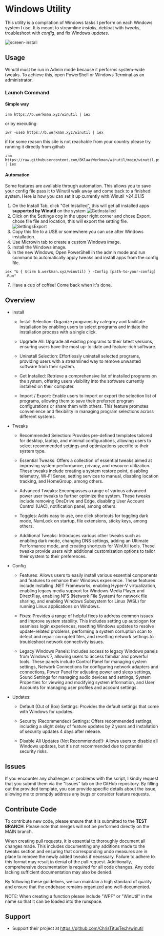 # Windows Utility

This utility is a compilation of Windows tasks I perform on each Windows system I use. It is meant to streamline *installs*, debloat with *tweaks*, troubleshoot with *config*, and fix Windows *updates*.

![screen-install](screen-install.png)

## Usage

Winutil must be run in Admin mode because it performs system-wide tweaks. To achieve this, open PowerShell or Windows Terminal as an administrator.


### Launch Command

#### Simple way

```
irm https://b.werkman.xyz/winutil | iex
```

or by executing: 
```
iwr -useb https://b.werkman.xyz/winutil | iex
```

if for some reason this site is not reachable from your country please try running it directly from github

```
irm https://raw.githubusercontent.com/BKlaasWerkman/winutil/main/winutil.ps1 | iex
```

#### Automation

Some features are avaliable through automation. This allows you to save your config file pass it to Winutil walk away and come back to a finished system. Here is how you can set it up currently with Winutil >24.01.15

1. On the Install Tab, click "Get Installed", this will get all installed apps **supported by Winutil** on the system
  ![GetInstalled](/wiki/Get-Installed.png)
2. Click on the Settings cog in the upper right corner and chose Export, chose file file and location, this will export the setting file.
  ![SettingsExport](/wiki/Settings-Export.png)
3. Copy this file to a USB or somewhere you can use after Windows installation.
4. Use Microwin tab to create a custom Windows image.
5. Install the Windows image.
6. In the new Windows, Open PowerShell in the admin mode and run command to automatically apply tweaks and install apps from the config file.
```
iex "& { $(irm b.werkman.xyz/winutil) } -Config [path-to-your-config] -Run"
```
7. Have a cup of coffee! Come back when it's done.


## Overview

- Install
  - Install Selection: Organize programs by category and facilitate installation by enabling users to select programs and initiate the installation process with a single click.
  
  - Upgrade All: Upgrade all existing programs to their latest versions, ensuring users have the most up-to-date and feature-rich software. 
  
  - Uninstall Selection: Effortlessly uninstall selected programs, providing users with a streamlined way to remove unwanted software from their system.
  
  - Get Installed: Retrieve a comprehensive list of installed programs on the system, offering users visibility into the software currently installed on their computer.
  
  - Import / Export: Enable users to import or export the selection list of programs, allowing them to save their preferred program configurations or share them with others. This feature promotes convenience and flexibility in managing program selections across different systems.
 
- Tweaks
  - Recommended Selection: Provides pre-defined templates tailored for desktop, laptop, and minimal configurations, allowing users to select recommended settings and optimizations specific to their system type.

  - Essential Tweaks: Offers a collection of essential tweaks aimed at improving system performance, privacy, and resource utilization. These tweaks include creating a system restore point, disabling telemetry, Wi-Fi Sense, setting services to manual, disabling location tracking, and HomeGroup, among others.

  - Advanced Tweaks: Encompasses a range of various advanced power user tweaks to further optimize the system. These tweaks include removing OneDrive and Edge, disabling User Account Control (UAC), notification panel, among others.

  - Toggles: Adds easy to use, one click shortcuts for toggling dark mode, NumLock on startup, file extensions, sticky keys, among others.

  - Additional Tweaks: Introduces various other tweaks such as enabling dark mode, changing DNS settings, adding an Ultimate Performance mode, and creating shortcuts for WinUtil tools. These tweaks provide users with additional customization options to tailor their system to their preferences.

- Config
  - Features: Allows users to easily install various essential components and features to enhance their Windows experience. These features include installing .NET Frameworks, enabling Hyper-V virtualization, enabling legacy media support for Windows Media Player and DirectPlay, enabling NFS (Network File System) for network file sharing, and enabling Windows Subsystem for Linux (WSL) for running Linux applications on Windows.

  - Fixes: Provides a range of helpful fixes to address common issues and improve system stability. This includes setting up autologon for seamless login experiences, resetting Windows updates to resolve update-related problems, performing a system corruption scan to detect and repair corrupted files, and resetting network settings to troubleshoot network connectivity issues.

  - Legacy Windows Panels: Includes access to legacy Windows panels from Windows 7, allowing users to access familiar and powerful tools. These panels include Control Panel for managing system settings, Network Connections for configuring network adapters and connections, Power Panel for adjusting power and sleep settings, Sound Settings for managing audio devices and settings, System Properties for viewing and modifying system information, and User Accounts for managing user profiles and account settings.


- Updates:
  - Default (Out of Box) Settings: Provides the default settings that come with Windows for updates.
  
  - Security (Recommended) Settings: Offers recommended settings, including a slight delay of feature updates by 2 years and installation of security updates 4 days after release.

  - Disable All Updates (Not Recommended!): Allows users to disable all Windows updates, but it's not recommended due to potential security risks.


## Issues

If you encounter any challenges or problems with the script, I kindly request that you submit them via the "Issues" tab on the GitHub repository. By filling out the provided template, you can provide specific details about the issue, allowing me to promptly address any bugs or consider feature requests.

## Contribute Code

To contribute new code, please ensure that it is submitted to the **TEST BRANCH**. Please note that merges will not be performed directly on the MAIN branch.

When creating pull requests, it is essential to thoroughly document all changes made. This includes documenting any additions made to the tweaks section and ensuring that corresponding undo measures are in place to remove the newly added tweaks if necessary. Failure to adhere to this format may result in denial of the pull request. Additionally, comprehensive documentation is required for all code changes. Any code lacking sufficient documentation may also be denied.

By following these guidelines, we can maintain a high standard of quality and ensure that the codebase remains organized and well-documented.

NOTE: When creating a function please include "WPF" or "WinUtil" in the name so that it can be loaded into the runspace.



## Support
- Support their project at https://github.com/ChrisTitusTech/winutil 



